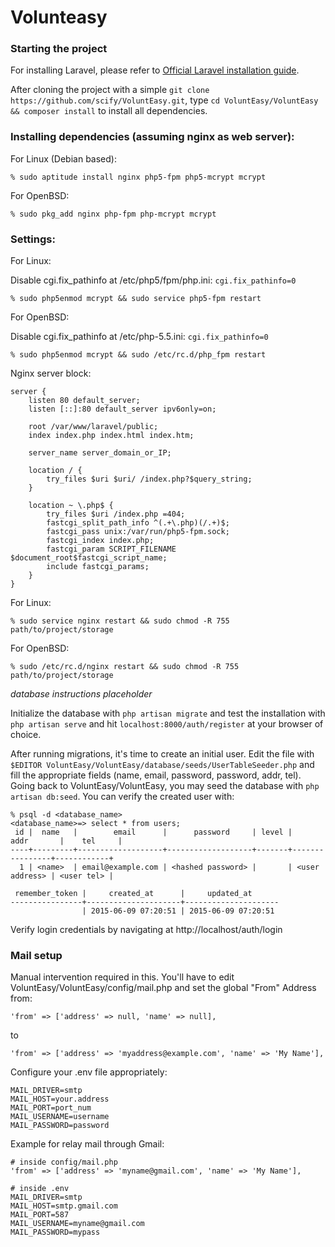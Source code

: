 # Volunteasy

### Starting the project

For installing Laravel, please refer to [Official Laravel installation
guide](http://laravel.com/docs/5.0).

After cloning the project with a simple `git clone
https://github.com/scify/VoluntEasy.git`, type `cd VoluntEasy/VoluntEasy &&
composer install` to install all dependencies.

### Installing dependencies (assuming nginx as web server):

For Linux (Debian based):

`% sudo aptitude install nginx php5-fpm php5-mcrypt mcrypt`

For OpenBSD:

`% sudo pkg_add nginx php-fpm php-mcrypt mcrypt`

### Settings:

For Linux:

Disable cgi.fix_pathinfo at /etc/php5/fpm/php.ini: `cgi.fix_pathinfo=0`

`% sudo php5enmod mcrypt && sudo service php5-fpm restart`

For OpenBSD:

Disable cgi.fix_pathinfo at /etc/php-5.5.ini: `cgi.fix_pathinfo=0`

`% sudo php5enmod mcrypt && sudo /etc/rc.d/php_fpm restart`

Nginx server block:

```
server {
    listen 80 default_server;
    listen [::]:80 default_server ipv6only=on;

    root /var/www/laravel/public;
    index index.php index.html index.htm;

    server_name server_domain_or_IP;

    location / {
        try_files $uri $uri/ /index.php?$query_string;
    }

    location ~ \.php$ {
        try_files $uri /index.php =404;
        fastcgi_split_path_info ^(.+\.php)(/.+)$;
        fastcgi_pass unix:/var/run/php5-fpm.sock;
        fastcgi_index index.php;
        fastcgi_param SCRIPT_FILENAME $document_root$fastcgi_script_name;
        include fastcgi_params;
    }
}
```

For Linux:

`% sudo service nginx restart && sudo chmod -R 755 path/to/project/storage`

For OpenBSD:

`% sudo /etc/rc.d/nginx restart && sudo chmod -R 755 path/to/project/storage`

*database instructions placeholder*

Initialize the database with `php artisan migrate` and test the installation
with `php artisan serve` and hit `localhost:8000/auth/register` at your browser
of choice.

After running migrations, it's time to create an initial user. Edit the file
with `$EDITOR VoluntEasy/VoluntEasy/database/seeds/UserTableSeeder.php` and
fill the appropriate fields (name, email, password, password, addr, tel). Going
back to VoluntEasy/VoluntEasy, you may seed the database with `php artisan
db:seed`. You can verify the created user with:

```
% psql -d <database_name>
<database_name>=> select * from users;
 id |  name   |        email      |      password     | level |     addr       |    tel     |
----+---------+-------------------+-------------------+-------+----------------+------------+
  1 | <name>  | email@example.com | <hashed password> |       | <user address> | <user tel> |

 remember_token |     created_at      |     updated_at
----------------+---------------------+---------------------
                | 2015-06-09 07:20:51 | 2015-06-09 07:20:51
```

Verify login credentials by navigating at http://localhost/auth/login

### Mail setup

Manual intervention required in this. You'll have to edit
VoluntEasy/VoluntEasy/config/mail.php and set the global "From" Address from:

```
'from' => ['address' => null, 'name' => null],
```

to

```
'from' => ['address' => 'myaddress@example.com', 'name' => 'My Name'],
```

Configure your .env file appropriately:

```
MAIL_DRIVER=smtp
MAIL_HOST=your.address
MAIL_PORT=port_num
MAIL_USERNAME=username
MAIL_PASSWORD=password
```

Example for relay mail through Gmail:

```
# inside config/mail.php
'from' => ['address' => 'myname@gmail.com', 'name' => 'My Name'],
```

```
# inside .env
MAIL_DRIVER=smtp
MAIL_HOST=smtp.gmail.com
MAIL_PORT=587
MAIL_USERNAME=myname@gmail.com
MAIL_PASSWORD=mypass
```
